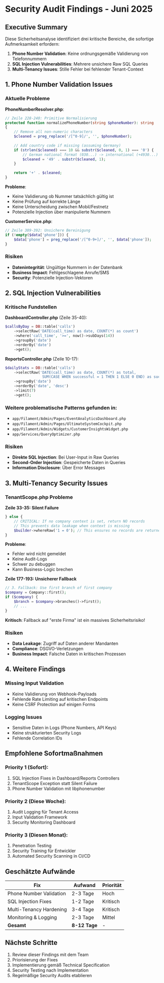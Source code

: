 # Security Audit Findings - Juni 2025

## Executive Summary

Diese Sicherheitsanalyse identifiziert drei kritische Bereiche, die sofortige Aufmerksamkeit erfordern:

1. **Phone Number Validation**: Keine ordnungsgemäße Validierung von Telefonnummern
2. **SQL Injection Vulnerabilities**: Mehrere unsichere Raw SQL Queries
3. **Multi-Tenancy Issues**: Stille Fehler bei fehlender Tenant-Context

## 1. Phone Number Validation Issues

### Aktuelle Probleme

**PhoneNumberResolver.php**:
```php
// Zeile 228-240: Primitive Normalisierung
protected function normalizePhoneNumber(string $phoneNumber): string
{
    // Remove all non-numeric characters
    $cleaned = preg_replace('/[^0-9]/', '', $phoneNumber);
    
    // Add country code if missing (assuming Germany)
    if (strlen($cleaned) === 10 && substr($cleaned, 0, 1) === '0') {
        // German national format (030...) -> international (+4930...)
        $cleaned = '49' . substr($cleaned, 1);
    }
    
    return '+' . $cleaned;
}
```

**Probleme**:
- Keine Validierung ob Nummer tatsächlich gültig ist
- Keine Prüfung auf korrekte Länge
- Keine Unterscheidung zwischen Mobil/Festnetz
- Potenzielle Injection über manipulierte Nummern

**CustomerService.php**:
```php
// Zeile 389-392: Unsichere Bereinigung
if (!empty($data['phone'])) {
    $data['phone'] = preg_replace('/[^0-9+]/', '', $data['phone']);
}
```

### Risiken
- **Datenintegrität**: Ungültige Nummern in der Datenbank
- **Business Impact**: Fehlgeschlagene Anrufe/SMS
- **Security**: Potenzielle Injection-Vektoren

## 2. SQL Injection Vulnerabilities

### Kritische Fundstellen

**DashboardController.php** (Zeile 35-40):
```php
$callsByDay = DB::table('calls')
    ->selectRaw('DATE(call_time) as date, COUNT(*) as count')
    ->where('call_time', '>=', now()->subDays(14))
    ->groupBy('date')
    ->orderBy('date')
    ->get();
```

**ReportsController.php** (Zeile 10-17):
```php
$dailyStats = DB::table('calls')
    ->selectRaw('DATE(call_time) as date, COUNT(*) as total, 
                 SUM(CASE WHEN successful = 1 THEN 1 ELSE 0 END) as successful')
    ->groupBy('date')
    ->orderBy('date', 'desc')
    ->limit(7)
    ->get();
```

### Weitere problematische Patterns gefunden in:
- `app/Filament/Admin/Pages/EventAnalyticsDashboard.php`
- `app/Filament/Admin/Pages/UltimateSystemCockpit.php`
- `app/Filament/Admin/Widgets/CustomerInsightsWidget.php`
- `app/Services/QueryOptimizer.php`

### Risiken
- **Direkte SQL Injection**: Bei User-Input in Raw Queries
- **Second-Order Injection**: Gespeicherte Daten in Queries
- **Information Disclosure**: Über Error Messages

## 3. Multi-Tenancy Security Issues

### TenantScope.php Probleme

**Zeile 33-35: Silent Failure**
```php
} else {
    // CRITICAL: If no company context is set, return NO records
    // This prevents data leakage when context is missing
    $builder->whereRaw('1 = 0'); // This ensures no records are returned
}
```

**Probleme**:
- Fehler wird nicht gemeldet
- Keine Audit-Logs
- Schwer zu debuggen
- Kann Business-Logic brechen

**Zeile 177-193: Unsicherer Fallback**
```php
// 3. Fallback: Use first branch of first company
$company = Company::first();
if ($company) {
    $branch = $company->branches()->first();
    // ...
}
```

**Kritisch**: Fallback auf "erste Firma" ist ein massives Sicherheitsrisiko!

### Risiken
- **Data Leakage**: Zugriff auf Daten anderer Mandanten
- **Compliance**: DSGVO-Verletzungen
- **Business Impact**: Falsche Daten in kritischen Prozessen

## 4. Weitere Findings

### Missing Input Validation
- Keine Validierung von Webhook-Payloads
- Fehlende Rate Limiting auf kritischen Endpoints
- Keine CSRF Protection auf einigen Forms

### Logging Issues
- Sensitive Daten in Logs (Phone Numbers, API Keys)
- Keine strukturierten Security Logs
- Fehlende Correlation IDs

## Empfohlene Sofortmaßnahmen

### Priority 1 (Sofort):
1. SQL Injection Fixes in Dashboard/Reports Controllers
2. TenantScope Exception statt Silent Failure
3. Phone Number Validation mit libphonenumber

### Priority 2 (Diese Woche):
1. Audit Logging für Tenant Access
2. Input Validation Framework
3. Security Monitoring Dashboard

### Priority 3 (Diesen Monat):
1. Penetration Testing
2. Security Training für Entwickler
3. Automated Security Scanning in CI/CD

## Geschätzte Aufwände

| Fix | Aufwand | Priorität |
|-----|---------|-----------|
| Phone Number Validation | 2-3 Tage | Hoch |
| SQL Injection Fixes | 1-2 Tage | Kritisch |
| Multi-Tenancy Hardening | 3-4 Tage | Kritisch |
| Monitoring & Logging | 2-3 Tage | Mittel |
| **Gesamt** | **8-12 Tage** | - |

## Nächste Schritte

1. Review dieser Findings mit dem Team
2. Priorisierung der Fixes
3. Implementierung gemäß Technical Specification
4. Security Testing nach Implementation
5. Regelmäßige Security Audits etablieren